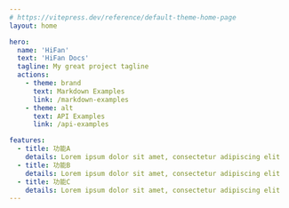 ```yaml
---
# https://vitepress.dev/reference/default-theme-home-page
layout: home

hero:
  name: 'HiFan'
  text: 'HiFan Docs'
  tagline: My great project tagline
  actions:
    - theme: brand
      text: Markdown Examples
      link: /markdown-examples
    - theme: alt
      text: API Examples
      link: /api-examples

features:
  - title: 功能A
    details: Lorem ipsum dolor sit amet, consectetur adipiscing elit
  - title: 功能B
    details: Lorem ipsum dolor sit amet, consectetur adipiscing elit
  - title: 功能C
    details: Lorem ipsum dolor sit amet, consectetur adipiscing elit
---
```

